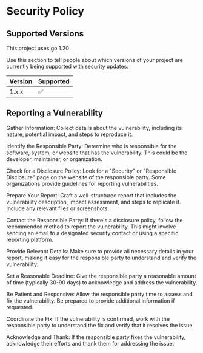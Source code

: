 # Security Policy

## Supported Versions

This project uses go 1.20

Use this section to tell people about which versions of your project are
currently being supported with security updates.

| Version | Supported          |
| ------- | ------------------ |
| 1.x.x   | :white_check_mark: |

## Reporting a Vulnerability

Gather Information: Collect details about the vulnerability, including its nature, potential impact, and steps to reproduce it.

Identify the Responsible Party: Determine who is responsible for the software, system, or website that has the vulnerability. This could be the developer, maintainer, or organization.

Check for a Disclosure Policy: Look for a "Security" or "Responsible Disclosure" page on the website of the responsible party. Some organizations provide guidelines for reporting vulnerabilities.

Prepare Your Report: Craft a well-structured report that includes the vulnerability description, impact assessment, and steps to replicate it. Include any relevant files or screenshots.

Contact the Responsible Party: If there's a disclosure policy, follow the recommended method to report the vulnerability. This might involve sending an email to a designated security contact or using a specific reporting platform.

Provide Relevant Details: Make sure to provide all necessary details in your report, making it easy for the responsible party to understand and verify the vulnerability.

Set a Reasonable Deadline: Give the responsible party a reasonable amount of time (typically 30-90 days) to acknowledge and address the vulnerability.

Be Patient and Responsive: Allow the responsible party time to assess and fix the vulnerability. Be prepared to provide additional information if requested.

Coordinate the Fix: If the vulnerability is confirmed, work with the responsible party to understand the fix and verify that it resolves the issue.

Acknowledge and Thank: If the responsible party fixes the vulnerability, acknowledge their efforts and thank them for addressing the issue.
